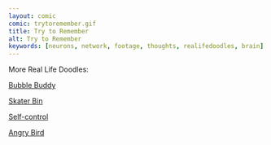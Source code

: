 ```yaml
---
layout: comic
comic: trytoremember.gif
title: Try to Remember
alt: Try to Remember
keywords: [neurons, network, footage, thoughts, realifedoodles, brain]
---
```


More Real Life Doodles:

[Bubble Buddy](https://lolnein.com/2016/11/14/bubblebuddy/)

[Skater Bin](https://lolnein.com/2017/01/25/skaterbin/)

[Self-control](https://lolnein.com/2016/09/26/selfcontrol/)

[Angry Bird](https://lolnein.com/2016/07/15/angrybird/)